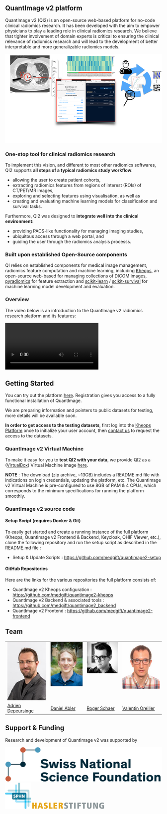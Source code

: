 ## QuantImage v2 platform
QuantImage v2 (QI2) is an open-source web-based platform for no-code clinical radiomics research. It has been developed with the aim to empower physicians to play a leading role in clinical radiomics research. We believe that tighter involvement of domain experts is critical to ensuring the clinical relevance of radiomics research and will lead to the development of better interpretable and more generalizable radiomics models.

<img src="assets/images/qi-overview.png" alt="QuantImage v2" title="QuantImage v2 - Overview" />

### One-stop tool for clinical radiomics research
To implement this vision, and different to most other radiomics softwares, QI2 supports **all steps of a typical radiomics study workflow**:
* allowing the user to create patient cohorts, 
* extracting radiomics features from regions of interest (ROIs) of CT/PET/MR images, 
* exploring and selecting features using visualisation, as well as  
* creating and evaluating machine learning models for  classification and survival tasks. 

Furthermore, QI2 was designed to **integrate well into the clinical environment**:
* providing PACS-like functionality for managing imaging studies, 
* ubiquitous access through a web portal, and 
* guiding the user through the radiomics analysis processs.

### Built upon established Open-Source components
QI relies on established components for medical image management, radiomics feature computation and machine learning, including [Kheops](https://github.com/OsiriX-Foundation/kheops), an open-source web-based for managing collections of DICOM images, [pyradiomics](https://pyradiomics.readthedocs.io/en/latest/index.html) for feature extraction and [scikit-learn](https://scikit-learn.org/stable/) / [scikit-survival](https://scikit-survival.readthedocs.io/en/stable/) for machine learning model development and evaluation.

### Overview
The video below is an introduction to the QuantImage v2 radiomics research platform and its features:

<!-- Video does not appear in the Preview, but is visible on the deployed website -->
<video style='max-width: 832px; max-height: 832px' controls><source src='https://drive.switch.ch/index.php/s/3Tom8ZnIF8wl2r3/download' type='video/mp4'>Video Not Suppported</video>

## Getting Started
You can try out the platform <a href="https://quantimage2.ehealth.hevs.ch" target="_blank">here</a>. Registration gives you access to a fully functional installation of QuantImage. 
<!-- info about available dataset & sign-up process  -->
We are preparing information and pointers to public datasets for testing, more details will be available soon. 

**In order to get access to the testing datasets**, first log into the [Kheops Platform](https://kheops.ehealth.hevs.ch) once to initialize your user account, then 
<a href='mail&#116;o&#58;adrie%6E&#37;2E%&#54;&#52;%&#54;5&#112;&#37;&#54;5&#37;&#55;&#53;rs&#37;69%6&#69;ge&#64;&#104;&#37;&#54;5&#37;76%73&#46;&#99;%6&#56;?subject=REQUEST - QuantImage v2 Testing Datasets Access'>contact us</a>
to request the access to the datasets.

### QuantImage v2 Virtual Machine
To make it easy for you to **test QI2 with your data**, we provide QI2 as a ([VirtualBox](https://www.virtualbox.org/)) Virtual Machine image <a href="https://fast.hevs.ch/quantimage-v2-vm-download" target="blank" rel="noopener noreferrer">here</a>.

**NOTE** : The download (zip archive, ~13GB) includes a README.md file with indications on login credentials, updating the platform, etc. The QuantImage v2 Virtual Machine is pre-configured to use 8GB of RAM & 4 CPUs, which corresponds to the minimum specifications for running the platform smoothly. 

### QuantImage v2 source code

#### Setup Script (requires Docker & Git)
To easily get started and create a running instance of the full platform (Kheops, QuantImage v2 Frontend & Backend, Keycloak, OHIF Viewer, etc.), clone the following repository and run the setup script as described in the README.md file : 

* Setup & Update Scripts : <https://github.com/medgift/quantimage2-setup>

#### GitHub Repositories
Here are the links for the various repositories the full platform consists of:

* QuantImage v2 Kheops configuration : <https://github.com/medgift/quantimage2-kheops>
* QuantImage v2 Backend & associated tools : <https://github.com/medgift/quantimage2_backend>
* QuantImage v2 Frontend : <https://github.com/medgift/quantimage2-frontend>

## Team
<table class="team-table">
  <tr>
    <td valign="top"><img src="assets/team/adrien.jpg"></td>
    <td valign="top"><img src="assets/team/daniel.jpg"></td>
    <td valign="top"><img src="assets/team/roger.jpg"></td>
    <td valign="top"><img src="assets/team/valentin.jpg"></td>
  </tr>
  <tr>
    <td>
        <a href="https://medgift.hevs.ch/wordpress/team/adrien-depeursinge/">Adrien Depeursinge</a>
    </td>
    <td>
        <a href="https://medgift.hevs.ch/wordpress/team/daniel-abler/">Daniel Abler</a>
    </td>
    <td>
        <a href="https://medgift.hevs.ch/wordpress/team/roger-schaer/">Roger Schaer</a>
    </td>
    <td>
        <a href="https://medgift.hevs.ch/wordpress/team/valentin-oreiller/">Valentin Oreiller</a>
    </td>
  </tr>
 </table>

## Support & Funding
Research and development of QuantImage v2 was supported by

<div class="funding-logos">
    <a href="https://snf.ch" target="_blank" rel="nofollow"><img src="assets/logos/snsf.png" alt="SNSF" /></a>
    <a href="https://sphn.ch" target="_blank" rel="nofollow"><img src="assets/logos/sphn.png" alt="SPHN" /></a>
    <a href="https://haslerstiftung.ch" target="_blank" rel="nofollow"><img src="assets/logos/hasler.png" alt="Hasler" /></a>
</div>

